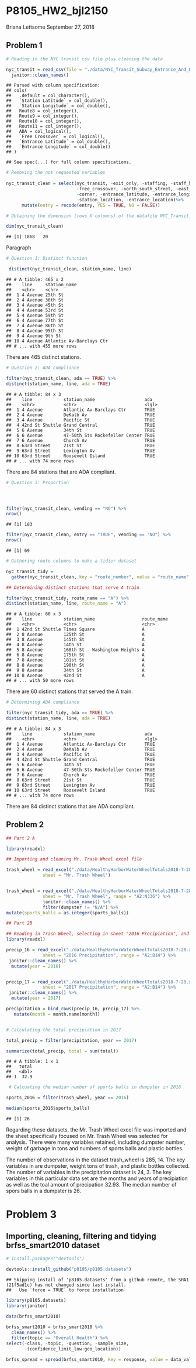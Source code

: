 P8105\_HW2\_bjl2150
================
Briana Lettsome
September 27, 2018

Problem 1
---------

``` r
# Reading in the NYC transit csv file plus cleaning the data

nyc_transit = read_csv(file = "./data/NYC_Transit_Subway_Entrance_And_Exit_Data.csv") %>%
  janitor::clean_names()
```

    ## Parsed with column specification:
    ## cols(
    ##   .default = col_character(),
    ##   `Station Latitude` = col_double(),
    ##   `Station Longitude` = col_double(),
    ##   Route8 = col_integer(),
    ##   Route9 = col_integer(),
    ##   Route10 = col_integer(),
    ##   Route11 = col_integer(),
    ##   ADA = col_logical(),
    ##   `Free Crossover` = col_logical(),
    ##   `Entrance Latitude` = col_double(),
    ##   `Entrance Longitude` = col_double()
    ## )

    ## See spec(...) for full column specifications.

``` r
# Removing the not requested variables
  
nyc_transit_clean = select(nyc_transit, -exit_only, -staffing, -staff_hours, -ada_notes, 
                           -free_crossover, -north_south_street, -east_west_street, 
                           -corner, -entrance_latitude, -entrance_longitude, 
                           -station_location, -entrance_location)%>%
      mutate(entry = recode(entry, YES = TRUE, NO = FALSE))

# Obtaining the dimension (rows X columns) of the datafile NYC_Transit_clean

dim(nyc_transit_clean)
```

    ## [1] 1868   20

Paragraph

``` r
# Question 1: Distinct function

 distinct(nyc_transit_clean, station_name, line)
```

    ## # A tibble: 465 x 2
    ##    line     station_name            
    ##    <chr>    <chr>                   
    ##  1 4 Avenue 25th St                 
    ##  2 4 Avenue 36th St                 
    ##  3 4 Avenue 45th St                 
    ##  4 4 Avenue 53rd St                 
    ##  5 4 Avenue 59th St                 
    ##  6 4 Avenue 77th St                 
    ##  7 4 Avenue 86th St                 
    ##  8 4 Avenue 95th St                 
    ##  9 4 Avenue 9th St                  
    ## 10 4 Avenue Atlantic Av-Barclays Ctr
    ## # ... with 455 more rows

There are 465 distinct stations.

``` r
# Question 2: ADA compliance

filter(nyc_transit_clean, ada == TRUE) %>%
distinct(station_name, line, ada = TRUE)
```

    ## # A tibble: 84 x 3
    ##    line            station_name                   ada  
    ##    <chr>           <chr>                          <lgl>
    ##  1 4 Avenue        Atlantic Av-Barclays Ctr       TRUE 
    ##  2 4 Avenue        DeKalb Av                      TRUE 
    ##  3 4 Avenue        Pacific St                     TRUE 
    ##  4 42nd St Shuttle Grand Central                  TRUE 
    ##  5 6 Avenue        34th St                        TRUE 
    ##  6 6 Avenue        47-50th Sts Rockefeller Center TRUE 
    ##  7 6 Avenue        Church Av                      TRUE 
    ##  8 63rd Street     21st St                        TRUE 
    ##  9 63rd Street     Lexington Av                   TRUE 
    ## 10 63rd Street     Roosevelt Island               TRUE 
    ## # ... with 74 more rows

There are 84 stations that are ADA compliant.

``` r
# Question 3: Proportion




filter(nyc_transit_clean, vending == "NO") %>%
nrow()
```

    ## [1] 183

``` r
filter(nyc_transit_clean, entry == "TRUE", vending == "NO") %>%
nrow()
```

    ## [1] 69

``` r
# Gathering route columns to make a tidier dataset

nyc_transit_tidy =
  gather(nyc_transit_clean, key = "route_number", value = "route_name", route1:route11) 

## Determining distinct stations that serve A train

filter(nyc_transit_tidy, route_name == "A") %>%
distinct(station_name, line, route_name = "A")
```

    ## # A tibble: 60 x 3
    ##    line            station_name                  route_name
    ##    <chr>           <chr>                         <chr>     
    ##  1 42nd St Shuttle Times Square                  A         
    ##  2 8 Avenue        125th St                      A         
    ##  3 8 Avenue        145th St                      A         
    ##  4 8 Avenue        14th St                       A         
    ##  5 8 Avenue        168th St - Washington Heights A         
    ##  6 8 Avenue        175th St                      A         
    ##  7 8 Avenue        181st St                      A         
    ##  8 8 Avenue        190th St                      A         
    ##  9 8 Avenue        34th St                       A         
    ## 10 8 Avenue        42nd St                       A         
    ## # ... with 50 more rows

There are 60 distinct stations that served the A train.

``` r
# Determining ADA compliance

filter(nyc_transit_tidy, ada == TRUE) %>%
distinct(station_name, line, ada = TRUE)
```

    ## # A tibble: 84 x 3
    ##    line            station_name                   ada  
    ##    <chr>           <chr>                          <lgl>
    ##  1 4 Avenue        Atlantic Av-Barclays Ctr       TRUE 
    ##  2 4 Avenue        DeKalb Av                      TRUE 
    ##  3 4 Avenue        Pacific St                     TRUE 
    ##  4 42nd St Shuttle Grand Central                  TRUE 
    ##  5 6 Avenue        34th St                        TRUE 
    ##  6 6 Avenue        47-50th Sts Rockefeller Center TRUE 
    ##  7 6 Avenue        Church Av                      TRUE 
    ##  8 63rd Street     21st St                        TRUE 
    ##  9 63rd Street     Lexington Av                   TRUE 
    ## 10 63rd Street     Roosevelt Island               TRUE 
    ## # ... with 74 more rows

There are 84 distinct stations that are ADA compliant.

Problem 2
---------

``` r
## Part 2 A

library(readxl)

## Importing and cleaning Mr. Trash Wheel excel file

trash_wheel = read_excel("./data/HealthyHarborWaterWheelTotals2018-7-28.xlsx", 
              sheet = "Mr. Trash Wheel")


trash_wheel = read_excel("./data/HealthyHarborWaterWheelTotals2018-7-28.xlsx", 
              sheet = "Mr. Trash Wheel", range = "A2:N336") %>% 
              janitor::clean_names() %>% 
              filter(dumpster != "N/A") %>% 
mutate(sports_balls = as.integer(sports_balls)) 
```

``` r
## Part 2B

## Reading in Trash Wheel, selecting in sheet "2016 Precipiation", and cleaning
library(readxl)

precip_16 = read_excel("./data/HealthyHarborWaterWheelTotals2018-7-28.xlsx", 
              sheet = "2016 Precipitation", range = "A2:B14") %>%
 janitor::clean_names() %>%
  mutate(year = 2016)


precip_17 = read_excel("./data/HealthyHarborWaterWheelTotals2018-7-28.xlsx", 
              sheet = "2017 Precipitation", range = "A2:B14") %>%
 janitor::clean_names() %>%
  mutate(year = 2017)

precipitation = bind_rows(precip_16, precip_17) %>%
   mutate(month = month.name[month])


# Calculating the total precipiation in 2017

total_precip = filter(precipitation, year == 2017)

summarize(total_precip, total = sum(total))
```

    ## # A tibble: 1 x 1
    ##   total
    ##   <dbl>
    ## 1  32.9

``` r
 # Calcuating the median number of sports balls in dumpster in 2016

sports_2016 = filter(trash_wheel, year == 2016)

median(sports_2016$sports_balls)
```

    ## [1] 26

Regarding these datasets, the Mr. Trash Wheel excel file was imported and the sheet specifically focused on Mr. Trash Wheel was selected for analysis. There were many variables retained, including dumpster number, weight of garbage in tons and numbers of sports balls and plastic bottles.

The number of observations in the dataset trash\_wheel is 285, 14. The key variables in are dumpster, weight tons of trash, and plastic bottles collected. The number of variables in the precipitation dataset is 24, 3. The key variables in this particular data set are the months and years of precipiation as well as the toal amount of precipation 32.93. The median number of spors balls in a dumpster is 26.

Problem 3
=========

Importing, cleaning, filtering and tidying brfss\_smart2010 dataset
-------------------------------------------------------------------

``` r
# install.packages("devtools")

devtools::install_github("p8105/p8105.datasets")
```

    ## Skipping install of 'p8105.datasets' from a github remote, the SHA1 (21f5ad1c) has not changed since last install.
    ##   Use `force = TRUE` to force installation

``` r
library(p8105.datasets)
library(janitor)

data(brfss_smart2010)
  
brfss_smart2010 = brfss_smart2010 %>% 
  clean_names() %>%
  filter(topic == "Overall Health") %>%
select(-class, -topic, -question, -sample_size, 
       -(confidence_limit_low:geo_location))

brfss_spread = spread(brfss_smart2010, key = response, value = data_value)
```
